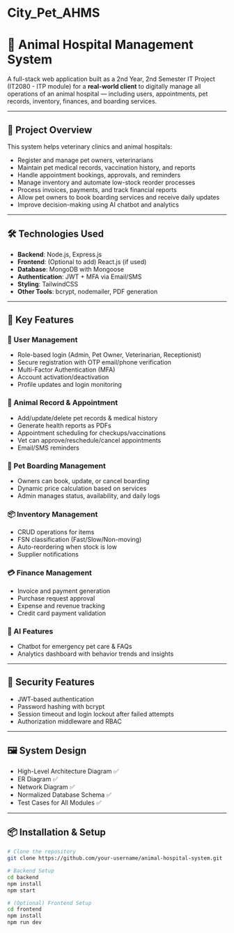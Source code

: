 # City_Pet_AHMS

# 🐾 Animal Hospital Management System

A full-stack web application built as a 2nd Year, 2nd Semester IT Project (IT2080 - ITP module) for a **real-world client** to digitally manage all operations of an animal hospital — including users, appointments, pet records, inventory, finances, and boarding services.

---

## 🚀 Project Overview

This system helps veterinary clinics and animal hospitals:

- Register and manage pet owners, veterinarians
- Maintain pet medical records, vaccination history, and reports
- Handle appointment bookings, approvals, and reminders
- Manage inventory and automate low-stock reorder processes
- Process invoices, payments, and track financial reports
- Allow pet owners to book boarding services and receive daily updates
- Improve decision-making using AI chatbot and analytics

---

## 🛠️ Technologies Used

- **Backend**: Node.js, Express.js
- **Frontend**: (Optional to add) React.js (if used)
- **Database**: MongoDB with Mongoose
- **Authentication**: JWT + MFA via Email/SMS
- **Styling**: TailwindCSS
- **Other Tools**: bcrypt, nodemailer, PDF generation

---

## 🧩 Key Features

### 👤 User Management
- Role-based login (Admin, Pet Owner, Veterinarian, Receptionist)
- Secure registration with OTP email/phone verification
- Multi-Factor Authentication (MFA)
- Account activation/deactivation
- Profile updates and login monitoring

### 🐶 Animal Record & Appointment
- Add/update/delete pet records & medical history
- Generate health reports as PDFs
- Appointment scheduling for checkups/vaccinations
- Vet can approve/reschedule/cancel appointments
- Email/SMS reminders

### 🏥 Pet Boarding Management
- Owners can book, update, or cancel boarding
- Dynamic price calculation based on services
- Admin manages status, availability, and daily logs

### 📦 Inventory Management
- CRUD operations for items
- FSN classification (Fast/Slow/Non-moving)
- Auto-reordering when stock is low
- Supplier notifications

### 💳 Finance Management
- Invoice and payment generation
- Purchase request approval
- Expense and revenue tracking
- Credit card payment validation

### 🤖 AI Features
- Chatbot for emergency pet care & FAQs
- Analytics dashboard with behavior trends and insights

---

## 🔐 Security Features
- JWT-based authentication
- Password hashing with bcrypt
- Session timeout and login lockout after failed attempts
- Authorization middleware and RBAC

---

## 🖼️ System Design

- High-Level Architecture Diagram ✅
- ER Diagram ✅
- Network Diagram ✅
- Normalized Database Schema ✅
- Test Cases for All Modules ✅

---

## 📦 Installation & Setup

```bash
# Clone the repository
git clone https://github.com/your-username/animal-hospital-system.git

# Backend Setup
cd backend
npm install
npm start

# (Optional) Frontend Setup
cd frontend
npm install
npm run dev
